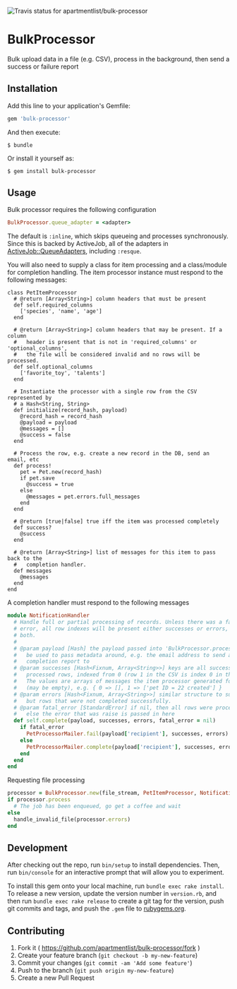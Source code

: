 ![Travis status for apartmentlist/bulk-processor](https://travis-ci.org/apartmentlist/bulk-processor.svg?branch=master)


# BulkProcessor

Bulk upload data in a file (e.g. CSV), process in the background, then send a
success or failure report

## Installation

Add this line to your application's Gemfile:

```ruby
gem 'bulk-processor'
```

And then execute:

    $ bundle

Or install it yourself as:

    $ gem install bulk-processor

## Usage

Bulk processor requires the following configuration

```ruby
BulkProcessor.queue_adapter = <adapter>
```

The default is `:inline`, which skips queueing and processes synchronously. Since
this is backed by ActiveJob, all of the adapters in [ActiveJob::QueueAdapters]( http://api.rubyonrails.org/classes/ActiveJob/QueueAdapters.html ),
including `:resque`.

You will also need to supply a class for item processing and a class/module for completion handling.
The item processor instance must respond to the following messages:

```
class PetItemProcessor
  # @return [Array<String>] column headers that must be present
  def self.required_columns
    ['species', 'name', 'age']
  end

  # @return [Array<String>] column headers that may be present. If a column
  #   header is present that is not in 'required_columns' or 'optional_columns',
  #   the file will be considered invalid and no rows will be processed.
  def self.optional_columns
    ['favorite_toy', 'talents']
  end

  # Instantiate the processor with a single row from the CSV represented by
  # a Hash<String, String>
  def initialize(record_hash, payload)
    @record_hash = record_hash
    @payload = payload
    @messages = []
    @success = false
  end

  # Process the row, e.g. create a new record in the DB, send an email, etc
  def process!
    pet = Pet.new(record_hash)
    if pet.save
      @success = true
    else
      @messages = pet.errors.full_messages
    end
  end

  # @return [true|false] true iff the item was processed completely
  def success?
    @success
  end

  # @return [Array<String>] list of messages for this item to pass back to the
  #   completion handler.
  def messages
    @messages
  end
end
```

A completion handler must respond to the following messages

```ruby
module NotificationHandler
  # Handle full or partial processing of records. Unless there was a fatal
  # error, all row indexes will be present either successes or errors, but not
  # both.
  #
  # @param payload [Hash] the payload passed into 'BulkProcessor.process', can
  #   be used to pass metadata around, e.g. the email address to send a
  #   completion report to
  # @param successes [Hash<Fixnum, Array<String>>] keys are all successfully
  #   processed rows, indexed from 0 (row 1 in the CSV is index 0 in this hash)
  #   The values are arrays of messages the item processor generated for the row
  #   (may be empty), e.g. { 0 => [], 1 => ['pet ID = 22 created'] }
  # @param errors [Hash<Fixnum, Array<String>>] similar structure to successes,
  #   but rows that were not completed successfully.
  # @param fatal_error [StandardError] if nil, then all rows were processed,
  #   else the error that was raise is passed in here
  def self.complete(payload, successes, errors, fatal_error = nil)
    if fatal_error
      PetProcessorMailer.fail(payload['recipient'], successes, errors)
    else
      PetProcessorMailer.complete(payload['recipient'], successes, errors)
    end
  end
end
```

Requesting file processing

```ruby
processor = BulkProcessor.new(file_stream, PetItemProcessor, NotificationHandler, {recipient: current_user.email})
if processor.process
  # The job has been enqueued, go get a coffee and wait
else
  handle_invalid_file(processor.errors)
end
```

## Development

After checking out the repo, run `bin/setup` to install dependencies. Then, run `bin/console` for an interactive prompt that will allow you to experiment.

To install this gem onto your local machine, run `bundle exec rake install`. To release a new version, update the version number in `version.rb`, and then run `bundle exec rake release` to create a git tag for the version, push git commits and tags, and push the `.gem` file to [rubygems.org](https://rubygems.org).

## Contributing

1. Fork it ( https://github.com/apartmentlist/bulk-processor/fork )
2. Create your feature branch (`git checkout -b my-new-feature`)
3. Commit your changes (`git commit -am 'Add some feature'`)
4. Push to the branch (`git push origin my-new-feature`)
5. Create a new Pull Request
